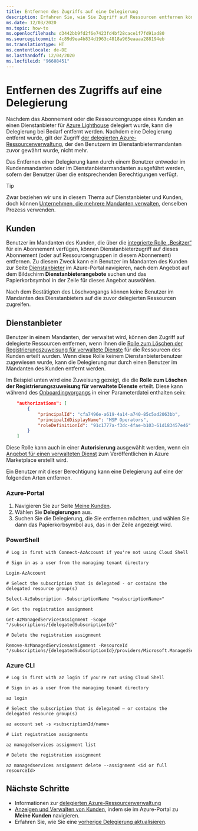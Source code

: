 ```yaml
---
title: Entfernen des Zugriffs auf eine Delegierung
description: Erfahren Sie, wie Sie Zugriff auf Ressourcen entfernen können, die an einen Dienstanbieter für Azure Lighthouse delegiert worden waren.
ms.date: 12/03/2020
ms.topic: how-to
ms.openlocfilehash: d3442bb9fd2f6e7423fd4bf28cace1f7fd91ad80
ms.sourcegitcommit: 4c89d9ea4b834d1963c4818a965eaaaa288194eb
ms.translationtype: HT
ms.contentlocale: de-DE
ms.lasthandoff: 12/04/2020
ms.locfileid: "96608451"
---
```

# <a name="remove-access-to-a-delegation"></a>Entfernen des Zugriffs auf eine Delegierung

Nachdem das Abonnement oder die Ressourcengruppe eines Kunden an einen Dienstanbieter für [Azure Lighthouse](../overview.md) delegiert wurde, kann die Delegierung bei Bedarf entfernt werden. Nachdem eine Delegierung entfernt wurde, gilt der Zugriff [der delegierten Azure-Ressourcenverwaltung](../concepts/azure-delegated-resource-management.md), der den Benutzern im Dienstanbietermandanten zuvor gewährt wurde, nicht mehr.

Das Entfernen einer Delegierung kann durch einem Benutzer entweder im Kundenmandanten oder im Dienstanbietermandanten ausgeführt werden, sofern der Benutzer über die entsprechenden Berechtigungen verfügt.

> [!TIP]
> Zwar beziehen wir uns in diesem Thema auf Dienstanbieter und Kunden, doch können [Unternehmen, die mehrere Mandanten verwalten](../concepts/enterprise.md), denselben Prozess verwenden.

## <a name="customers"></a>Kunden

Benutzer im Mandanten des Kunden, die über die [integrierte Rolle „Besitzer“](../../role-based-access-control/built-in-roles.md#owner) für ein Abonnement verfügen, können Dienstanbieterzugriff auf dieses Abonnement (oder auf Ressourcengruppen in diesem Abonnement) entfernen. Zu diesem Zweck kann ein Benutzer im Mandanten des Kunden zur Seite [Dienstanbieter](view-manage-service-providers.md#add-or-remove-service-provider-offers) im Azure-Portal navigieren, nach dem Angebot auf dem Bildschirm **Dienstanbieterangebote** suchen und das Papierkorbsymbol in der Zeile für dieses Angebot auswählen.

Nach dem Bestätigten des Löschvorgangs können keine Benutzer im Mandanten des Dienstanbieters auf die zuvor delegierten Ressourcen zugreifen.

## <a name="service-providers"></a>Dienstanbieter

Benutzer in einem Mandanten, der verwaltet wird, können den Zugriff auf delegierte Ressourcen entfernen, wenn Ihnen die [Rolle zum Löschen der Registrierungszuweisung für verwaltete Dienste](../../role-based-access-control/built-in-roles.md#managed-services-registration-assignment-delete-role) für die Ressourcen des Kunden erteilt wurden. Wenn diese Rolle keinem Dienstanbieterbenutzer zugewiesen wurde, kann die Delegierung nur durch einen Benutzer im Mandanten des Kunden entfernt werden.

Im Beispiel unten wird eine Zuweisung gezeigt, die die **Rolle zum Löschen der Registrierungszuweisung für verwaltete Dienste** erteilt. Diese kann während des [Onboardingvorgangs](onboard-customer.md) in einer Parameterdatei enthalten sein:

```json
    "authorizations": [ 
        { 
            "principalId": "cfa7496e-a619-4a14-a740-85c5ad2063bb", 
            "principalIdDisplayName": "MSP Operators", 
            "roleDefinitionId": "91c1777a-f3dc-4fae-b103-61d183457e46" 
        } 
    ] 
```

Diese Rolle kann auch in einer **Autorisierung** ausgewählt werden, wenn ein [Angebot für einen verwalteten Dienst](../../marketplace/partner-center-portal/create-new-managed-service-offer.md#authorization) zum Veröffentlichen in Azure Marketplace erstellt wird.

Ein Benutzer mit dieser Berechtigung kann eine Delegierung auf eine der folgenden Arten entfernen.

### <a name="azure-portal"></a>Azure-Portal

1. Navigieren Sie zur Seite [Meine Kunden](view-manage-customers.md).
2. Wählen Sie **Delegierungen** aus.
3. Suchen Sie die Delegierung, die Sie entfernen möchten, und wählen Sie dann das Papierkorbsymbol aus, das in der Zeile angezeigt wird.

### <a name="powershell"></a>PowerShell

```azurepowershell-interactive
# Log in first with Connect-AzAccount if you're not using Cloud Shell

# Sign in as a user from the managing tenant directory 

Login-AzAccount

# Select the subscription that is delegated - or contains the delegated resource group(s)

Select-AzSubscription -SubscriptionName "<subscriptionName>"

# Get the registration assignment

Get-AzManagedServicesAssignment -Scope "/subscriptions/{delegatedSubscriptionId}"

# Delete the registration assignment

Remove-AzManagedServicesAssignment -ResourceId "/subscriptions/{delegatedSubscriptionId}/providers/Microsoft.ManagedServices/registrationAssignments/{assignmentGuid}"
```

### <a name="azure-cli"></a>Azure CLI

```azurecli-interactive
# Log in first with az login if you're not using Cloud Shell

# Sign in as a user from the managing tenant directory

az login

# Select the subscription that is delegated – or contains the delegated resource group(s)

az account set -s <subscriptionId/name>

# List registration assignments

az managedservices assignment list

# Delete the registration assignment

az managedservices assignment delete --assignment <id or full resourceId>
```

## <a name="next-steps"></a>Nächste Schritte

- Informationen zur [delegierten Azure-Ressourcenverwaltung](../concepts/azure-delegated-resource-management.md)
- [Anzeigen und Verwalten von Kunden](view-manage-customers.md), indem sie im Azure-Portal zu **Meine Kunden** navigieren.
- Erfahren Sie, wie Sie eine [vorherige Delegierung aktualisieren](update-delegation.md).
